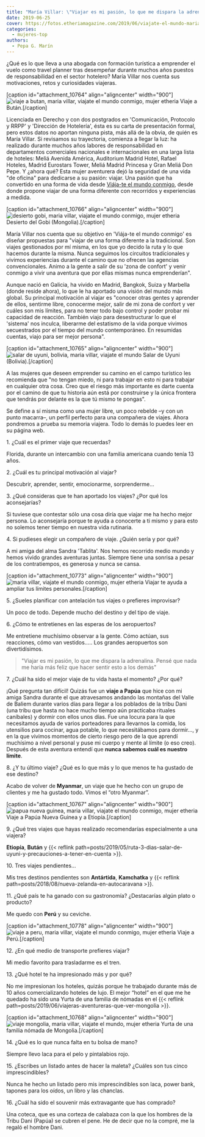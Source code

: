 ```yaml
---
title: "María Villar: \"Viajar es mi pasión, lo que me dispara la adrenalina\""
date: 2019-06-25
cover: https://fotos.etheriamagazine.com/2019/06/viajate-el-mundo-maria-villar.jpg
categories: 
  - mujeres-top
authors: 
  - Pepa G. Marín
---
```


¿Qué es lo que lleva a una abogada con formación turística a emprender el vuelo como 
travel planner tras desempeñar durante muchos años puestos de responsabilidad en el 
sector hotelero? María Villar nos cuenta sus motivaciones, retos y curiosidades 
viajeras. 

\[caption id="attachment\_10764" align="aligncenter" width="900"\]![viaje a butan, maria villar, viajate el mundo conmigo, mujer etheria](https://fotos.etheriamagazine.com/2019/06/viaje-bhutan.jpg "Viaje a Bután.") Viaje a Bután.\[/caption\]

Licenciada en Derecho y con dos postgrados en 'Comunicación, Protocolo y RRPP' y 'Dirección de Hotelería', ésta es su carta de presentación formal, pero estos datos no aportan ninguna pista, más allá de la obvia, de quién es María Villar. Si revisamos su trayectoria, comienza a llegar la luz: ha realizado durante muchos años labores de responsabilidad en departamentos comerciales nacionales e internacionales en una larga lista de hoteles: Meliá Avenida América, Auditorium Madrid Hotel, Rafael Hoteles, Madrid Eurostars Tower, Meliá Madrid Princesa y Gran Meliá Don Pepe. Y ¿ahora qué? Esta mujer aventurera dejó la seguridad de una vida "de oficina" para dedicarse a su pasión: viajar. Una pasión que ha convertido en una forma de vida desde [Viája-te el mundo conmigo](http://viajateelmundoconmigo.com), desde donde propone viajar de una forma diferente con recorridos y experiencias a medida.

\[caption id="attachment\_10766" align="aligncenter" width="900"\]![desierto gobi, maria villar, viajate el mundo conmigo, mujer etheria](https://fotos.etheriamagazine.com/2019/06/viaje-etheria-desierto-gobi.jpg "Desierto del Gobi (Mongolia).") Desierto del Gobi (Mongolia).\[/caption\]

María Villar nos cuenta que su objetivo en 'Viája-te el mundo conmigo' es diseñar propuestas para "viajar de una forma diferente a la tradicional. Son viajes gestionados por mí misma, en los que yo decido la ruta y lo que hacemos durante la misma. Nunca seguimos los circuitos tradicionales y vivimos experiencias durante el camino que no ofrecen las agencias convencionales. Animo a la gente a salir de su 'zona de confort' y venir conmigo a vivir una aventura que por ellas mismas nunca emprenderían".

Aunque nació en Galicia, ha vivido en Madrid, Bangkok, Suiza y Marbella (donde reside ahora), lo que le ha aportado una visión del mundo más global. Su principal motivación al viajar es "conocer otras gentes y aprender de ellos, sentirme libre, conocerme mejor, salir de mi zona de confort y ver cuáles son mis límites, para no tener todo bajo control y poder probar mi capacidad de reacción. También viajo para desestructurar lo que el 'sistema' nos inculca, liberarme del estatismo de la vida porque vivimos secuestrados por el tiempo del mundo contemporáneo. En resumidas cuentas, viajo para ser mejor persona".

\[caption id="attachment\_10765" align="aligncenter" width="900"\]![salar de uyuni, bolivia, maria villar, viajate el mundo](https://fotos.etheriamagazine.com/2019/06/viaje-bolvia-salar-uyuni.jpg "Salar de Uyuni (Bolivia).") Salar de Uyuni (Bolivia).\[/caption\]

A las mujeres que deseen emprender su camino en el campo turístico les recomienda que "no tengan miedo, ni para trabajar en esto ni para trabajar en cualquier otra cosa. Creo que el riesgo más importante es darte cuenta por el camino de que tu historia aún está por construirse y la única frontera que tendrás por delante es la que tú mismo te pongas".

Se define a sí misma como una mujer libre, un poco rebelde –y con un punto macarra–, un perfil perfecto para una compañera de viajes. Ahora pondremos a prueba su memoria viajera. Todo lo demás lo puedes leer en su página web.

1\. ¿Cuál es el primer viaje que recuerdas? 

Florida, durante un intercambio con una familia americana cuando tenía 13 años.

2\. ¿Cuál es tu principal motivación al viajar? 

Descubrir, aprender, sentir, emocionarme, sorprenderme…

3\. ¿Qué consideras que te han aportado los viajes? ¿Por qué los aconsejarías? 

Si tuviese que contestar sólo una cosa diría que viajar me ha hecho mejor persona. Lo aconsejaría porque te ayuda a conocerte a ti mismo y para esto no solemos tener tiempo en nuestra vida rutinaria.

4\. Si pudieses elegir un compañero de viaje. ¿Quién sería y por qué? 

A mi amiga del alma Sandra 'Tablita'. Nos hemos recorrido medio mundo y hemos vivido grandes aventuras juntas. Siempre tiene una sonrisa a pesar de los contratiempos, es generosa y nunca se cansa.

\[caption id="attachment\_10773" align="aligncenter" width="900"\]![maria villar, viajate el mundo conmigo, mujer etheria](https://fotos.etheriamagazine.com/2019/06/viaje-maria-villar.jpg "Viajar te ayuda a ampliar tus límites personales.") Viajar te ayuda a ampliar tus límites personales.\[/caption\]

5\. ¿Sueles planificar con antelación tus viajes o prefieres improvisar? 

Un poco de todo. Depende mucho del destino y del tipo de viaje.

6\. ¿Cómo te entretienes en las esperas de los aeropuertos? 

Me entretiene muchísimo observar a la gente. Cómo actúan, sus reacciones, cómo van vestidos….. Los grandes aeropuertos son divertidísimos.

> "Viajar es mi pasión, lo que me dispara la adrenalina. Pensé que nada me haría más feliz 
> que hacer sentir esto a los demás" 

7\. ¿Cuál ha sido el mejor viaje de tu vida hasta el momento? ¿Por qué? 

¡Qué pregunta tan difícil! Quizás fue un **viaje a Papúa** que hice con mi amiga Sandra durante el que atravesamos andando las montañas del Valle de Baliem durante varios días para llegar a los poblados de la tribu Dani (una tribu que hasta no hace mucho tiempo aún practicaba rituales caníbales) y dormir con ellos unos días. Fue una locura para la que necesitamos ayuda de varios porteadores para llevarnos la comida, los utensilios para cocinar, agua potable, lo que necesitábamos para dormir…, y en la que vivimos momentos de cierto riesgo pero de la que aprendí muchísimo a nivel personal y puse mi cuerpo y mente al límite (o eso creo). Después de esta aventura entendí que **nunca sabemos cuál es nuestro límite**.

8\. ¿Y tu último viaje? ¿Qué es lo que más y lo que menos te ha gustado de ese destino? 

Acabo de volver de **Myanmar**, un viaje que he hecho con un grupo de clientes y me ha gustado todo. Vimos el “otro Myanmar”.

\[caption id="attachment\_10767" align="aligncenter" width="900"\]![papua nueva guinea, maria villar, viajate el mundo conmigo, mujer etheria](https://fotos.etheriamagazine.com/2019/06/viaje-etheria-maria-villar-viajate-conmigo.jpg "Viaje a Papúa Nueva Guinea y a Etiopía.") Viaje a Papúa Nueva Guinea y a Etiopía.\[/caption\]

9\. ¿Qué tres viajes que hayas realizado recomendarías especialmente a una viajera? 

**Etiopía**, **Bután** y {{< reflink path=posts/2019/05/ruta-3-dias-salar-de-uyuni-y-precauciones-a-tener-en-cuenta >}}.

10\. Tres viajes pendientes… 

Mis tres destinos pendientes son **Antártida**, **Kamchatka** y {{< reflink path=posts/2018/08/nueva-zelanda-en-autocaravana >}}.

11\. ¿Qué país te ha ganado con su gastronomía? ¿Destacarías algún plato o producto? 

Me quedo con **Perú** y su ceviche.

\[caption id="attachment\_10778" align="aligncenter" width="900"\]![viaje a peru, maria villar, viajate el mundo conmigo, mujer etheria](https://fotos.etheriamagazine.com/2019/06/viaje-peru-maria-villar.jpg "Viaje a Perú.") Viaje a Perú.\[/caption\]

12\. ¿En qué medio de transporte prefieres viajar? 

Mi medio favorito para trasladarme es el tren.

13\. ¿Qué hotel te ha impresionado más y por qué? 

No me impresionan los hoteles, quizás porque he trabajado durante más de 10 años comercializando hoteles de lujo. El mejor “hotel” en el que me he quedado ha sido una Yurta de una familia de nómadas en el {{< reflink path=posts/2019/06/viajeras-aventureras-que-ver-mongolia >}}.

\[caption id="attachment\_10768" align="aligncenter" width="900"\]![viaje mongolia, maria villar, viajate el mundo, mujer etheria](https://fotos.etheriamagazine.com/2019/06/viaje-etheria-mongolia.jpg "Yurta de una familia nómada de Mongolia.") Yurta de una familia nómada de Mongolia.\[/caption\]

14\. ¿Qué es lo que nunca falta en tu bolsa de mano? 

Siempre llevo laca para el pelo y pintalabios rojo.

15\. ¿Escribes un listado antes de hacer la maleta? ¿Cuáles son tus cinco 
imprescindibles? 

Nunca he hecho un listado pero mis imprescindibles son laca, power bank, tapones para los oídos, un libro y las chanclas.

16\. ¿Cuál ha sido el souvenir más extravagante que has comprado? 

Una coteca, que es una corteza de calabaza con la que los hombres de la Tribu Dani (Papúa) se cubren el pene. He de decir que no la compré, me la regaló el hombre Dani.
